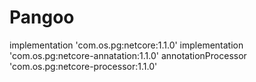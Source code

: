# Pangoo

implementation 'com.os.pg:netcore:1.1.0'
implementation 'com.os.pg:netcore-annatation:1.1.0'
annotationProcessor 'com.os.pg:netcore-processor:1.1.0'

